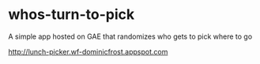 whos-turn-to-pick
=================

A simple app hosted on GAE that randomizes who gets to pick where to go

http://lunch-picker.wf-dominicfrost.appspot.com
